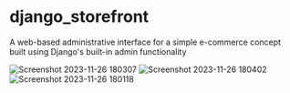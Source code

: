 # django_storefront
A web-based administrative interface for a simple e-commerce concept built using Django's built-in admin functionality

![Screenshot 2023-11-26 180307](https://github.com/ekowamoonu/django_storefront/assets/101939909/90582e30-a71f-4cff-8a58-efcaf7c57c0c)
![Screenshot 2023-11-26 180402](https://github.com/ekowamoonu/django_storefront/assets/101939909/5e9cf152-689b-4f10-8312-b82969a9302d)
![Screenshot 2023-11-26 180118](https://github.com/ekowamoonu/django_storefront/assets/101939909/61d4d21c-2494-415c-a26f-aa52ed0a1791)

